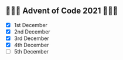 ## 🎄🎄🎄 Advent of Code 2021 🎄🎄🎄

- [x] 1st December
- [x] 2nd December
- [x] 3rd December
- [x] 4th December
- [ ] 5th December
